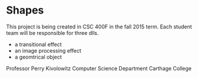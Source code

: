 # Shapes
This project is being created in CSC 400F in the fall 2015 term. Each student team will be responsible for three dlls. 

- a transitional effect
- an image processing effect
- a geomtrical object

Professor Perry Kivolowitz
Computer Science Department
Carthage College

